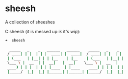 # sheesh
A collection of sheeshes

C sheesh (it is messed up ik it's wip):

```zsh
➜  sheesh

  _____   _    _   ______   ______    _____   _    _
 / ____| | |  | | |  ____| |  ____|  / ____| | |  | |
 | (___   | |__| | | |__    | |__    | (___   | |__| |
 \___ \ |  __  | |  __|   |  __|    \___ \ |  __  |
 ____) | | |  | | | |____  | |____    ____) | | |  | |
 |_____/  |_|  |_| |______| |______| |_____/  |_|  |_|
 
 ```
